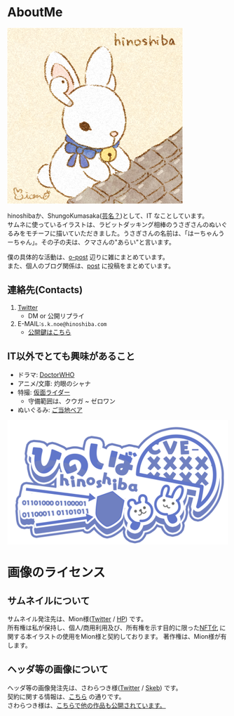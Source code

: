 AboutMe
===

![img/avatar.png](./img/avatar.png)  


hinoshibaか、ShungoKumasaka([芸名？](https://hinoshiba.hatenablog.com/entry/2019/11/17/100616))として、IT なことしています。  
サムネに使っているイラストは、ラビットダッキング相棒のうさぎさんのぬいぐるみをモチーフに描いていただきました。うさぎさんの名前は、「はーちゃんうーちゃん」。その子の夫は、クマさんの"あらい"と言います。  

僕の具体的な活動は、[o-post](./o-post/) 辺りに雑にまとめています。  
また、個人のブログ関係は、[post](./post/) に投稿をまとめています。  

## 連絡先(Contacts)
1. [Twitter](https://twitter.com/hinoshiba)
	* DM or 公開リプライ
2. E-MAIL:`s.k.noe@hinoshiba.com`
	* [公開鍵はこちら](./pubkeys/)

## IT以外でとても興味があること

* ドラマ: [DoctorWHO](https://www.doctorwho.tv/)
* アニメ/文庫: 灼眼のシャナ
* 特撮: [仮面ライダー](https://www.kamen-rider-official.com/collections)
	* 守備範囲は、クウガ ~ ゼロワン
* ぬいぐるみ: [ご当地ベア](https://www.fujisey.com/gotouchibear/)

![img/hinoshiba_kawaii.png](./img/hinoshiba_kawaii.png)  

# 画像のライセンス

## サムネイルについて

サムネイル発注先は、Mion様([Twitter](https://twitter.com/pom_vouov) / [HP](https://mions-art.com/)) です。  
所有権は私が保持し、個人/商用利用及び、所有権を示す目的に限った[NFT化](https://opensea.io/collection/hinoshiba) に関する本イラストの使用をMion様と契約しております。 著作権は、Mion様が有します。  

## ヘッダ等の画像について

ヘッダ等の画像発注先は、さわらつき様([Twitter](https://x.com/sawaratsuki1004) / [Skeb](https://skeb.jp/@sawaratsuki)) です。  
契約に関する情報は、[こちら](https://skeb.jp/@sawaratsuki/works/10) の通りです。  
さわらつき様は、[こちらで他の作品も公開されています。](https://github.com/SAWARATSUKI/KawaiiLogos)  
